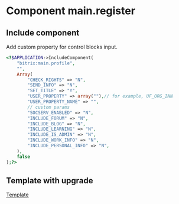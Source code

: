 # Component main.register

## Include component

Add custom property for control blocks input.

```php
<?$APPLICATION->IncludeComponent(
	"bitrix:main.profile", 
	"", 
	Array(
		"CHECK_RIGHTS" => "N",
		"SEND_INFO" => "N",
		"SET_TITLE" => "Y",
		"USER_PROPERTY" => array(""),// for example, UF_ORG_INN
		"USER_PROPERTY_NAME" => "",
		// custom params
		"SOCSERV_ENABLED" => "N",
		"INCLUDE_FORUM" => "N",
		"INCLUDE_BLOG" => "N",
		"INCLUDE_LEARNING" => "N",
		"INCLUDE_IS_ADMIN" => "N",
		"INCLUDE_WORK_INFO" => "N",
		"INCLUDE_PERSONAL_INFO" => "N",
	),
	false
);?>
```

## Template with upgrade

[Template](./template.php)